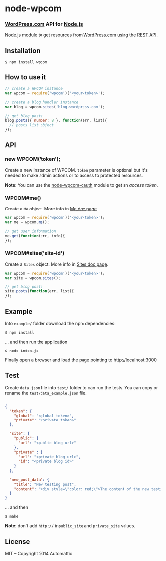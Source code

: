 # node-wpcom

### [WordPress.com][] API for [Node.js][]

  [Node.js][] module to get resources from [WordPress.com][] using
  the [REST API][].


## Installation

```
$ npm install wpcom
```


## How to use it

```js
// create a WPCOM instance
var wpcom = require('wpcom')('<your-token>');

// create a blog handler instance
var blog = wpcom.sites('blog.wordpress.com');

// get blog posts
blog.posts({ number: 8 }, function(err, list){
  // posts list object
});
```


## API

### new WPCOM('token');

Create a new instance of WPCOM. `token` parameter is optional but it's needed to
make admin actions or to access to protected resources.

**Note**: You can use the [node-wpcom-oauth][] module to get an _access token_.

### WPCOM#me()

Create a `Me` object. More info in [Me doc page](./doc/me.md).

```js
var wpcom = require('wpcom')('<your-token>');
var me = wpcom.me();

// get user information
me.get(function(err, info){
});
```

### WPCOM#sites('site-id')

Create a `Sites` object. More info in [Sites doc page](./doc/sites.md).

```js
var wpcom = require('wpcom')('<your-token>');
var site = wpcom.sites();

// get blog posts
site.posts(function(err, list){
});
```

## Example

Into `example/` folder download the npm dependencies:

```cli
$ npm install
```

... and then run the application

```cli
$ node index.js
```

Finally open a browser and load the page pointing to http://localhost:3000

## Test

Create `data.json` file into `test/` folder to can run the tests. You can copy
or rename the `test/data_example.json` file.

```json

{
  "token": {
    "global": "<global token>",
    "private": "<private token>"
  },

  "site": {
    "public": {
      "url": "<public blog url>"
    },
    "private" : {
      "url": "<private blog url>",
      "id": "<private blog id>"
    }
  },

  "new_post_data": {
    "title": "New testing post",
    "content": "<div style=\"color: red;\">The content of the new testing post</div>"
  }
}

```

... and then

```cli
$ make
```

**Note**: don't add `http://` in`public_site` and `private_site` values.


## License

MIT – Copyright 2014 Automattic

[Node.js]: http://nodejs.org
[REST API]: http://developer.wordpress.com/docs/api
[WordPress.com]: http://www.wordpress.com
[node-wpcom-oauth]: https://github.com/Automattic/node-wpcom-oauth
